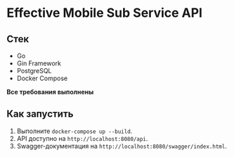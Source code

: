 # Effective Mobile Sub Service API

## Стек
- Go
- Gin Framework
- PostgreSQL
- Docker Compose

**Все требования выполнены**

## Как запустить
1. Выполните `docker-compose up --build`.
2. API доступно на `http://localhost:8080/api`.
3. Swagger-документация на `http://localhost:8080/swagger/index.html`.
